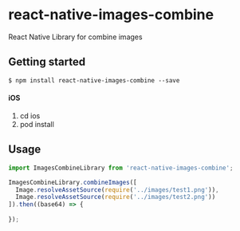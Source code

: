 
# react-native-images-combine
React Native Library for combine images

## Getting started

`$ npm install react-native-images-combine --save`


#### iOS
1. cd ios
2. pod install


## Usage
```javascript
import ImagesCombineLibrary from 'react-native-images-combine';

ImagesCombineLibrary.combineImages([
  Image.resolveAssetSource(require('../images/test1.png')),
  Image.resolveAssetSource(require('../images/test2.png'))
]).then((base64) => {
              
});
```
  
